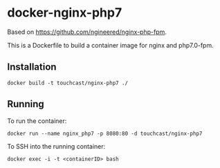 # docker-nginx-php7 #

Based on https://github.com/ngineered/nginx-php-fpm.

This is a Dockerfile to build a container image for nginx and php7.0-fpm.

## Installation ##

    docker build -t touchcast/nginx-php7 ./

## Running ##
To run the container:

    docker run --name nginx_php7 -p 8080:80 -d touchcast/nginx-php7
    
To SSH into the running container:

    docker exec -i -t <containerID> bash
    
